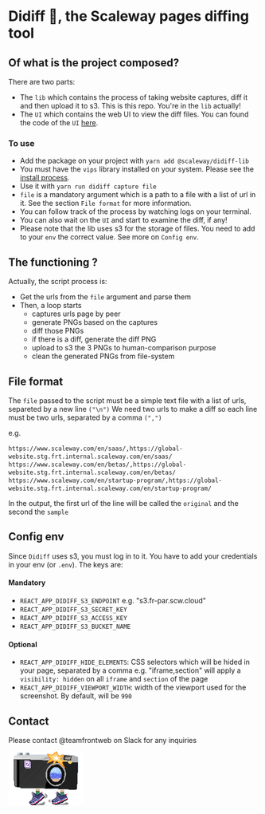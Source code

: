 # Didiff 📸, the Scaleway pages diffing tool

## Of what is the project composed?

There are two parts:

- The `lib` which contains the process of taking website captures, diff it and then upload it to s3. This is this repo. You're in the `lib` actually!
- The `UI` which contains the web UI to view the diff files. You can found the code of the `UI` [here](https://***REMOVED***/front/scaleway-global-differ).

### To use

- Add the package on your project with `yarn add @scaleway/didiff-lib`
- You must have the `vips` library installed on your system. Please see the [install process](https://libvips.github.io/libvips/install.html).
- Use it with `yarn run didiff capture file`
- `file` is a mandatory argument which is a path to a file with a list of url in it. See the section `File format` for more information.
- You can follow track of the process by watching logs on your terminal.
- You can also wait on the `UI` and start to examine the diff, if any!
- Please note that the lib uses s3 for the storage of files. You need to add to your `env` the correct value. See more on `Config env`.

## The functioning ?

Actually, the script process is:

- Get the urls from the `file` argument and parse them
- Then, a loop starts
  * captures urls page by peer
  * generate PNGs based on the captures
  * diff those PNGs
  * if there is a diff, generate the diff PNG
  * upload to s3 the 3 PNGs to human-comparison purpose
  * clean the generated PNGs from file-system

## File format

The `file` passed to the script must be a simple text file with a list of urls, separeted by a new line `("\n")`
We need two urls to make a diff so each line must be two urls, separated by a comma `(",")`

e.g.

```
https://www.scaleway.com/en/saas/,https://global-website.stg.frt.internal.scaleway.com/en/saas/
https://www.scaleway.com/en/betas/,https://global-website.stg.frt.internal.scaleway.com/en/betas/
https://www.scaleway.com/en/startup-program/,https://global-website.stg.frt.internal.scaleway.com/en/startup-program/
```

In the output, the first url of the line will be called the `original` and the second the `sample`

## Config env

Since `Didiff` uses s3, you must log in to it. You have to add your credentials in your env (or `.env`). The keys are:

#### Mandatory

- `REACT_APP_DIDIFF_S3_ENDPOINT` e.g. "s3.fr-par.scw.cloud"
- `REACT_APP_DIDIFF_S3_SECRET_KEY`
- `REACT_APP_DIDIFF_S3_ACCESS_KEY`
- `REACT_APP_DIDIFF_S3_BUCKET_NAME`

#### Optional

- `REACT_APP_DIDIFF_HIDE_ELEMENTS`: CSS selectors which will be hided in your page, separated by a comma e.g. "iframe,section" will apply a `visibility: hidden` on all `iframe` and `section` of the page
- `REACT_APP_DIDIFF_VIEWPORT_WIDTH`: width of the viewport used for the screenshot. By default, will be `990`

## Contact

Please contact @teamfrontweb on Slack for any inquiries

![logo](logo.png)
